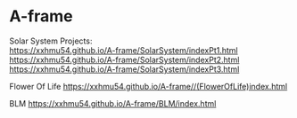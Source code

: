 # A-frame

Solar System Projects:
<br>
https://xxhmu54.github.io/A-frame/SolarSystem/indexPt1.html
<br>
https://xxhmu54.github.io/A-frame/SolarSystem/indexPt2.html
<br>
https://xxhmu54.github.io/A-frame/SolarSystem/indexPt3.html


Flower Of Life
https://xxhmu54.github.io/A-frame//(FlowerOfLife)index.html


BLM
https://xxhmu54.github.io/A-frame/BLM/index.html
